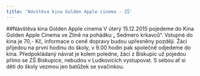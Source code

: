 ```yaml
---
title: 'Návštěva kina Golden Apple cinema - ZŠ'
---
```


##Návštěva kina Golden Apple cinema
V úterý 15.12.2015 pojedeme do Kina Golden Apple Cinema ve Zlíně na pohádku „ Sedmero krkavců“. Vstupné do kina je 70,- Kč, informace o ceně dopravy budou upřesněny později. 
Žáci přijedou na první hodinu do školy, v 9.00 hodin pak společně odjedeme do kina. Předpokládaný návrat je kolem poledne, žáci z Biskupic už pojedou přímo se ZŠ Biskupice, nebudou  v Ludkovicích vystupovat.
S sebou ať si děti do školy vezmou jen batůžek se svačinkou.